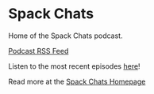# Spack Chats
Home of the Spack Chats podcast.

[Podcast RSS Feed](https://jesspacktacular.github.io/SpackChats/feed.xml)

Listen to the most recent episodes [here](https://spackchats.com/podcast/)!

Read more at the [Spack Chats Homepage](https://spackchats.com/)
